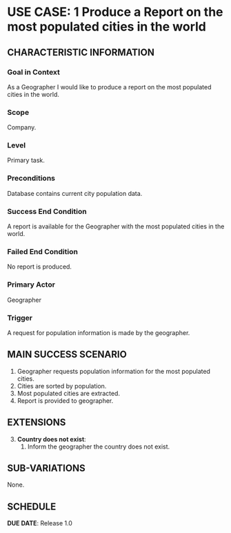 # USE CASE: 1 Produce a Report on the most populated cities in the world

## CHARACTERISTIC INFORMATION

### Goal in Context

As a Geographer I would like to produce a report on the most populated cities in the world.

### Scope

Company.

### Level

Primary task.

### Preconditions

Database contains current city population data.

### Success End Condition

A report is available for the Geographer with the most populated cities in the world.

### Failed End Condition

No report is produced.

### Primary Actor

Geographer

### Trigger

A request for population information is made by the geographer.

## MAIN SUCCESS SCENARIO

1. Geographer requests population information for the most populated cities.
2. Cities are sorted by population.
3. Most populated cities are extracted.
4. Report is provided to geographer.

## EXTENSIONS

3. **Country does not exist**:
    1. Inform the geographer the country does not exist.

## SUB-VARIATIONS

None.

## SCHEDULE

**DUE DATE**: Release 1.0